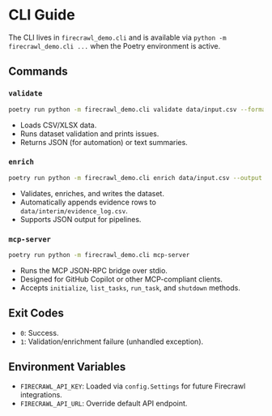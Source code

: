 # CLI Guide

The CLI lives in `firecrawl_demo.cli` and is available via `python -m firecrawl_demo.cli ...` when the Poetry environment is active.

## Commands

### `validate`

```bash
poetry run python -m firecrawl_demo.cli validate data/input.csv --format json
```

- Loads CSV/XLSX data.
- Runs dataset validation and prints issues.
- Returns JSON (for automation) or text summaries.

### `enrich`

```bash
poetry run python -m firecrawl_demo.cli enrich data/input.csv --output data/output.csv --format text
```

- Validates, enriches, and writes the dataset.
- Automatically appends evidence rows to `data/interim/evidence_log.csv`.
- Supports JSON output for pipelines.

### `mcp-server`

```bash
poetry run python -m firecrawl_demo.cli mcp-server
```

- Runs the MCP JSON-RPC bridge over stdio.
- Designed for GitHub Copilot or other MCP-compliant clients.
- Accepts `initialize`, `list_tasks`, `run_task`, and `shutdown` methods.

## Exit Codes

- `0`: Success.
- `1`: Validation/enrichment failure (unhandled exception).

## Environment Variables

- `FIRECRAWL_API_KEY`: Loaded via `config.Settings` for future Firecrawl integrations.
- `FIRECRAWL_API_URL`: Override default API endpoint.
